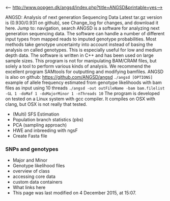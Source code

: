 <-- http://www.popgen.dk/angsd/index.php?title=ANGSD&printable=yes-->

ANGSD: Analysis of next generation Sequencing Data
Latest tar.gz version is (0.930/0.931 on github), see Change_log for changes, and download it  here.
Jump to: navigation, search
ANGSD is a software for analyzing next generation sequencing data. The software can handle a number of different input types from mapped reads to imputed genotype probabilities. Most methods take genotype uncertainty into account instead of basing the analysis on called genotypes. This is especially useful for low and medium depth data. The software is written in C++ and has been used on large sample sizes.
This program is not for manipulating BAM/CRAM files, but solely a tool to perform various kinds of analysis. We recommend the excellent program SAMtools for outputting and modifying bamfiles.
ANGSD is also on github: https://github.com/ANGSD/angsd
` ./angsd [OPTIONS] `
example of allele frequency estimated from genotype likelihoods with bam files as input using 10 threads
` ./angsd -out outFileName -bam bam.filelist -GL 1 -doMaf 1 -doMajorMinor 1 -nThreads 10 `
The program is developed on tested on a Linux system with gcc compiler. It compiles on OSX with clang, but OSX is not really that tested.
* (Multi) SFS Estimation
* Population branch statistics (pbs)
* PCA (sampling approach)
* HWE and inbreeding with ngsF
* Create Fasta file
### SNPs and genotypes
* Major and Minor
* Genotype likelihood files
* overview of class
* accessing core data
* custom data containers
* What links here
* This page was last modified on 4 December 2015, at 15:07.